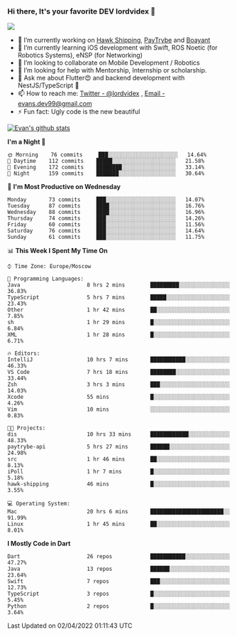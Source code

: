 ### Hi there, It's your favorite DEV lordvidex 👋
<img src="https://komarev.com/ghpvc/?username=lordvidex&label=Views&color=blue&style=plastic" />
<!--
**lordvidex/lordvidex** is a ✨ _special_ ✨ repository because its `README.md` (this file) appears on your GitHub profile.
Here are some ideas to get you started:
-->

- 🔭 I’m currently working on [Hawk Shipping](https://hawkshipping.com), [PayTrybe](https://www.paytrybe.com) and [Boayant](https://www.github.com/boayant-dev)
- 🌱 I’m currently learning iOS development with Swift, ROS Noetic (for Robotics Systems), eNSP (for Networking)
- 👯 I’m looking to collaborate on Mobile Development / Robotics
- 🤔 I’m looking for help with Mentorship, Internship or scholarship.
- 💬 Ask me about Flutter😍 and backend development with NestJS/TypeScript 🔮
- 📫 How to reach me: [Twitter - @lordvidex](https://twitter.com/lordvidex) , [Email - evans.dev99@gmail.com](mailto:evans.dev99@gmail.com?body=Hello%20Evans,)
- ⚡ Fun fact: Ugly code is the new beautiful 

<div>
<!-- <a href="https://github.com/lordvidex">
  <img src="https://github-readme-stats.vercel.app/api/top-langs/?username=lordvidex&theme=light" />
</a>    -->
<!-- [![Top Langs](https://github-readme-stats.vercel.app/api/top-langs/?username=lordvidex)](https://github.com/lordvidex/)  -->

<a href="https://github.com/lordvidex">
 <img src="https://github-readme-stats.vercel.app/api?username=lordvidex&show_icons=true&theme=light&line_height=27" alt="Evan's github stats"/>
</a>
</div>


<!--
  <a href="https://github.com/iampawan/FlutterExampleApps">
    <img align="center" src="https://github-readme-stats.vercel.app/api/pin/?username=iampawan&repo=FlutterExampleApps&theme=light" />

  </a>
  <a href="https://github.com/iampawan/VelocityX">
   <img align="center" src="https://github-readme-stats.vercel.app/api/pin/?username=iampawan&repo=VelocityX&theme=light" />
  </a>
-->
<!--START_SECTION:waka-->
**I'm a Night 🦉** 

```text
🌞 Morning    76 commits     ███░░░░░░░░░░░░░░░░░░░░░░   14.64% 
🌆 Daytime    112 commits    █████░░░░░░░░░░░░░░░░░░░░   21.58% 
🌃 Evening    172 commits    ████████░░░░░░░░░░░░░░░░░   33.14% 
🌙 Night      159 commits    ███████░░░░░░░░░░░░░░░░░░   30.64%

```
📅 **I'm Most Productive on Wednesday** 

```text
Monday       73 commits     ███░░░░░░░░░░░░░░░░░░░░░░   14.07% 
Tuesday      87 commits     ████░░░░░░░░░░░░░░░░░░░░░   16.76% 
Wednesday    88 commits     ████░░░░░░░░░░░░░░░░░░░░░   16.96% 
Thursday     74 commits     ███░░░░░░░░░░░░░░░░░░░░░░   14.26% 
Friday       60 commits     ███░░░░░░░░░░░░░░░░░░░░░░   11.56% 
Saturday     76 commits     ███░░░░░░░░░░░░░░░░░░░░░░   14.64% 
Sunday       61 commits     ███░░░░░░░░░░░░░░░░░░░░░░   11.75%

```


📊 **This Week I Spent My Time On** 

```text
⌚︎ Time Zone: Europe/Moscow

💬 Programming Languages: 
Java                     8 hrs 2 mins        █████████░░░░░░░░░░░░░░░░   36.83% 
TypeScript               5 hrs 7 mins        █████░░░░░░░░░░░░░░░░░░░░   23.43% 
Other                    1 hr 42 mins        ██░░░░░░░░░░░░░░░░░░░░░░░   7.85% 
sh                       1 hr 29 mins        █░░░░░░░░░░░░░░░░░░░░░░░░   6.84% 
XML                      1 hr 28 mins        █░░░░░░░░░░░░░░░░░░░░░░░░   6.71%

🔥 Editors: 
IntelliJ                 10 hrs 7 mins       ███████████░░░░░░░░░░░░░░   46.33% 
VS Code                  7 hrs 18 mins       ████████░░░░░░░░░░░░░░░░░   33.44% 
Zsh                      3 hrs 3 mins        ███░░░░░░░░░░░░░░░░░░░░░░   14.03% 
Xcode                    55 mins             █░░░░░░░░░░░░░░░░░░░░░░░░   4.26% 
Vim                      10 mins             ░░░░░░░░░░░░░░░░░░░░░░░░░   0.83%

🐱‍💻 Projects: 
dis                      10 hrs 33 mins      ████████████░░░░░░░░░░░░░   48.33% 
paytrybe-api             5 hrs 27 mins       ██████░░░░░░░░░░░░░░░░░░░   24.98% 
src                      1 hr 46 mins        ██░░░░░░░░░░░░░░░░░░░░░░░   8.13% 
iPoll                    1 hr 7 mins         █░░░░░░░░░░░░░░░░░░░░░░░░   5.18% 
hawk-shipping            46 mins             █░░░░░░░░░░░░░░░░░░░░░░░░   3.55%

💻 Operating System: 
Mac                      20 hrs 6 mins       ███████████████████████░░   91.99% 
Linux                    1 hr 45 mins        ██░░░░░░░░░░░░░░░░░░░░░░░   8.01%

```

**I Mostly Code in Dart** 

```text
Dart                     26 repos            ███████████░░░░░░░░░░░░░░   47.27% 
Java                     13 repos            ██████░░░░░░░░░░░░░░░░░░░   23.64% 
Swift                    7 repos             ███░░░░░░░░░░░░░░░░░░░░░░   12.73% 
TypeScript               3 repos             █░░░░░░░░░░░░░░░░░░░░░░░░   5.45% 
Python                   2 repos             █░░░░░░░░░░░░░░░░░░░░░░░░   3.64%

```



 Last Updated on 02/04/2022 01:11:43 UTC
<!--END_SECTION:waka-->
